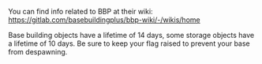 You can find info related to BBP at their wiki: https://gitlab.com/basebuildingplus/bbp-wiki/-/wikis/home

Base building objects have a lifetime of 14 days, some storage objects have a lifetime of 10 days.  Be sure to keep your flag raised to prevent your base from despawning.
